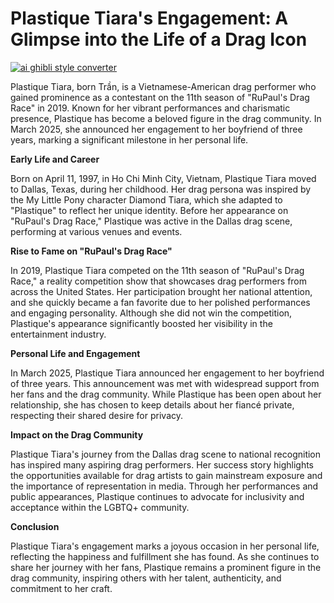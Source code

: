# Plastique Tiara's Engagement: A Glimpse into the Life of a Drag Icon

[![ai ghibli style converter](https://i.imgur.com/dwt8Y5G.gif)](https://witbeam.net/slzx)

Plastique Tiara, born Trần, is a Vietnamese-American drag performer who gained prominence as a contestant on the 11th season of "RuPaul's Drag Race" in 2019. Known for her vibrant performances and charismatic presence, Plastique has become a beloved figure in the drag community. In March 2025, she announced her engagement to her boyfriend of three years, marking a significant milestone in her personal life.

**Early Life and Career**

Born on April 11, 1997, in Ho Chi Minh City, Vietnam, Plastique Tiara moved to Dallas, Texas, during her childhood. Her drag persona was inspired by the My Little Pony character Diamond Tiara, which she adapted to "Plastique" to reflect her unique identity. Before her appearance on "RuPaul's Drag Race," Plastique was active in the Dallas drag scene, performing at various venues and events.

**Rise to Fame on "RuPaul's Drag Race"**

In 2019, Plastique Tiara competed on the 11th season of "RuPaul's Drag Race," a reality competition show that showcases drag performers from across the United States. Her participation brought her national attention, and she quickly became a fan favorite due to her polished performances and engaging personality. Although she did not win the competition, Plastique's appearance significantly boosted her visibility in the entertainment industry.

**Personal Life and Engagement**

In March 2025, Plastique Tiara announced her engagement to her boyfriend of three years. This announcement was met with widespread support from her fans and the drag community. While Plastique has been open about her relationship, she has chosen to keep details about her fiancé private, respecting their shared desire for privacy.

**Impact on the Drag Community**

Plastique Tiara's journey from the Dallas drag scene to national recognition has inspired many aspiring drag performers. Her success story highlights the opportunities available for drag artists to gain mainstream exposure and the importance of representation in media. Through her performances and public appearances, Plastique continues to advocate for inclusivity and acceptance within the LGBTQ+ community.

**Conclusion**

Plastique Tiara's engagement marks a joyous occasion in her personal life, reflecting the happiness and fulfillment she has found. As she continues to share her journey with her fans, Plastique remains a prominent figure in the drag community, inspiring others with her talent, authenticity, and commitment to her craft.